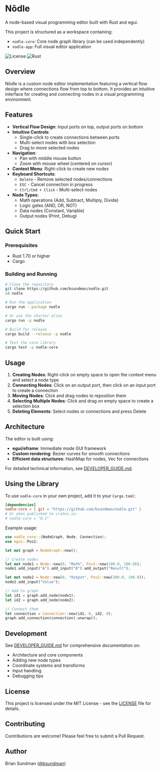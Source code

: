 # Nōdle

A node-based visual programming editor built with Rust and egui.

This project is structured as a workspace containing:
- `nodle-core`: Core node graph library (can be used independently)
- `nodle-app`: Full visual editor application

![License](https://img.shields.io/badge/license-MIT-blue.svg)
![Rust](https://img.shields.io/badge/rust-1.70%2B-orange.svg)

## Overview

Nōdle is a custom node editor implementation featuring a vertical flow design where connections flow from top to bottom. It provides an intuitive interface for creating and connecting nodes in a visual programming environment.

## Features

- **Vertical Flow Design**: Input ports on top, output ports on bottom
- **Intuitive Controls**:
  - Single-click to create connections between ports
  - Multi-select nodes with box selection
  - Drag to move selected nodes
- **Navigation**:
  - Pan with middle mouse button
  - Zoom with mouse wheel (centered on cursor)
- **Context Menu**: Right-click to create new nodes
- **Keyboard Shortcuts**:
  - `Delete` - Remove selected nodes/connections
  - `ESC` - Cancel connection in progress
  - `Ctrl/Cmd + Click` - Multi-select nodes
- **Node Types**:
  - Math operations (Add, Subtract, Multiply, Divide)
  - Logic gates (AND, OR, NOT)
  - Data nodes (Constant, Variable)
  - Output nodes (Print, Debug)

## Quick Start

### Prerequisites

- Rust 1.70 or higher
- Cargo

### Building and Running

```bash
# Clone the repository
git clone https://github.com/bsundman/nodle.git
cd nodle

# Run the application
cargo run --package nodle

# Or use the shorter alias
cargo run -p nodle

# Build for release
cargo build --release -p nodle

# Test the core library
cargo test -p nodle-core
```

## Usage

1. **Creating Nodes**: Right-click on empty space to open the context menu and select a node type
2. **Connecting Nodes**: Click on an output port, then click on an input port to create a connection
3. **Moving Nodes**: Click and drag nodes to reposition them
4. **Selecting Multiple Nodes**: Click and drag on empty space to create a selection box
5. **Deleting Elements**: Select nodes or connections and press Delete

## Architecture

The editor is built using:
- **egui/eframe**: Immediate mode GUI framework
- **Custom rendering**: Bezier curves for smooth connections
- **Efficient data structures**: HashMap for nodes, Vec for connections

For detailed technical information, see [DEVELOPER_GUIDE.md](DEVELOPER_GUIDE.md).

## Using the Library

To use `nodle-core` in your own project, add it to your `Cargo.toml`:

```toml
[dependencies]
nodle-core = { git = "https://github.com/bsundman/nodle.git" }
# Or when published to crates.io:
# nodle-core = "0.1"
```

Example usage:

```rust
use nodle_core::{NodeGraph, Node, Connection};
use egui::Pos2;

let mut graph = NodeGraph::new();

// Create nodes
let mut node1 = Node::new(0, "Math", Pos2::new(100.0, 100.0));
node1.add_input("A").add_input("B").add_output("Result");

let mut node2 = Node::new(0, "Output", Pos2::new(300.0, 100.0));
node2.add_input("Value");

// Add to graph
let id1 = graph.add_node(node1);
let id2 = graph.add_node(node2);

// Connect them
let connection = Connection::new(id1, 0, id2, 0);
graph.add_connection(connection).unwrap();
```

## Development

See [DEVELOPER_GUIDE.md](DEVELOPER_GUIDE.md) for comprehensive documentation on:
- Architecture and core components
- Adding new node types
- Coordinate systems and transforms
- Input handling
- Debugging tips

## License

This project is licensed under the MIT License - see the [LICENSE](LICENSE) file for details.

## Contributing

Contributions are welcome! Please feel free to submit a Pull Request.

## Author

Brian Sundman ([@bsundman](https://github.com/bsundman))